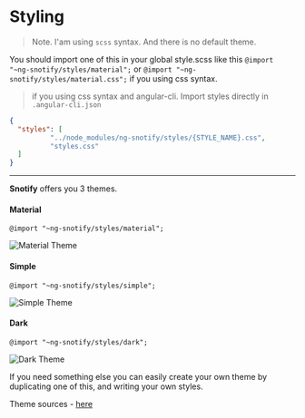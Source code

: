 # Styling

> Note. I'am using `scss` syntax. And there is no default theme.

You should import one of this in your global style.scss like this `@import "~ng-snotify/styles/material";` or `@import "~ng-snotify/styles/material.css";` if you using css syntax.

> if you using css syntax and angular-cli. Import styles directly in `.angular-cli.json`
```json
{
  "styles": [
          "../node_modules/ng-snotify/styles/{STYLE_NAME}.css",
          "styles.css"
  ]
}
```
_________________

**Snotify** offers you 3 themes.

#### Material
`@import "~ng-snotify/styles/material";`

![Material Theme](https://artemsky.github.io/vue-snotify/static/material.png)

#### Simple
`@import "~ng-snotify/styles/simple";`

![Simple Theme](https://artemsky.github.io/vue-snotify/static/simple.png)

#### Dark
`@import "~ng-snotify/styles/dark";`

![Dark Theme](https://artemsky.github.io/vue-snotify/static/dark.png)

If you need something else you can easily create your own theme by duplicating one of this, and writing your own styles.

Theme sources - [here](https://github.com/artemsky/ng-snotify/tree/master/src/styles)




